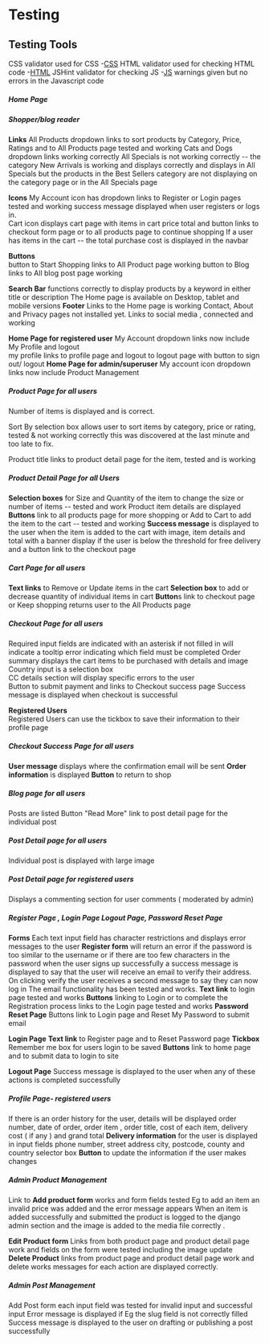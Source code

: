 # Testing 

## Testing Tools 
 CSS validator used for CSS -[CSS](https://jigsaw.w3.org/css-validator/)
 HTML validator used for checking HTML code -[HTML](https://validator.w3.org/)
 JSHint validator for checking JS -[JS](https://jshint.com/ )
 warnings given but no errors in the Javascript code 
 



##### Home Page 

##### **Shopper/blog reader**

**Links** 
All Products  dropdown links to sort products by Category, Price, Ratings and to All Products page   tested and working
Cats and Dogs dropdown links working correctly 
All Specials is not working correctly  -- the category New Arrivals is working and displays correctly and displays in All Specials but 
the products in the Best Sellers category are not displaying on the category page or in the All Specials page 
 
**Icons** 
My Account icon has  dropdown links  to Register or  Login pages   tested and working
success message displayed when user registers or logs in.  
Cart icon   displays cart page with items in cart price total and button links to checkout form page or to all products page to continue shopping 
If a user has items in the cart -- the total purchase cost is displayed in the navbar 

**Buttons**  
button to Start Shopping links to All Product page  working 
button to Blog links to All blog post page working 

**Search Bar** functions correctly to display products by a keyword in either title or description 
The Home page is available on Desktop, tablet and mobile versions 
**Footer** 
Links to the Home page is working  Contact, About and Privacy pages not installed yet.
Links to social media , connected and  working 

   **Home Page  for registered user** 
         My Account dropdown links now include My Profile and logout   
          my profile links to profile page and logout to logout page with button to sign out/ logout 
**Home Page for admin/superuser** 
         My account icon dropdown links now include Product Management 

##### Product Page for all users

Number of items is displayed and is correct.

Sort By selection box allows user to sort items by category, price or rating, tested &  not working correctly 
this was discovered at the last minute and too late to fix. 

Product title links to product detail page for the item, tested and  is working 
 

##### **Product Detail Page for all Users** 

**Selection boxes** for Size and Quantity of the item to change the size or number of items -- tested and work
Product item details are displayed  
**Buttons** link to all products page for more shopping or Add to Cart to add the item to the cart   -- tested and working 
**Success message**  is displayed to the user when the item is added to the cart with image, item details and total with a banner display if the user is below the threshold for free delivery and a button link to the checkout page 

##### Cart Page for all users

**Text links** to Remove or Update items in the cart 
**Selection box** to add or decrease quantity of individual items  in cart
**Button**s  link to checkout page or Keep shopping returns user to the All Products page 

##### Checkout Page for all users 

Required input fields are indicated with an asterisk  if not filled in will indicate a tooltip error indicating which field must be completed
Order summary displays the cart items to be purchased with details and image 
Country input is a selection box  
CC details section will display specific errors to the user  
Button to submit payment and links to Checkout success page 
Success message is displayed when checkout is successful 

**Registered Users**  
Registered Users can use the tickbox to save their information to their profile page 



##### Checkout Success Page for all users

**User message** displays where the confirmation email will be sent 
**Order information** is displayed 
**Button** to return to shop   

##### Blog page for all users

Posts are listed 
Button "Read More" link to post detail page for the individual post  

##### Post Detail page for all users

Individual post is displayed with large image 

##### Post Detail page for registered users 

Displays a commenting section for user comments ( moderated by admin) 



##### **Register Page , Login Page  Logout Page, Password Reset Page** 

**Forms**
Each text input field has character restrictions and displays error messages to the user
**Register form** will return an error if the password is too similar to the username or if there are too few characters in the password 
when the user signs up successfully a success message is displayed to say that the user will receive an email to verify their address. 
On clicking verify the user receives a second message to say they can now log in 
The email functionality has been tested and works. 
**Text link** to login page  tested and works 
**Buttons**  linking to Login or to complete the Registration process links to the Login page  tested and works 
**Password Reset Page** 
Buttons  link to Login page and Reset My Password to  submit email 

**Login Page**
**Text link** to Register page and to Reset Password page 
**Tickbox** Remember me box for users login to be saved 
**Buttons**   link to home page and to submit data to login to site  

**Logout Page** 
Success message is displayed to the user when any of these actions is completed successfully 

##### Profile Page- registered users

If there is an order history for the user,  details will be displayed  order number, date of order, order item , order title, cost of each item, delivery cost ( if any ) and grand total
**Delivery information** for the user is displayed in input fields  phone number, street address city, postcode, county and country selector box 
**Button** to update the information if the user makes changes  

##### Admin Product Management 

Link to **Add product form** works and form fields tested Eg  to add an item an invalid price was added and the error message appears 
When an item is added successfully and submitted the product is logged to the django admin section and the image is added to the media file correctly .  


**Edit Product form** Links from both product page and product detail page work and fields on the form were tested including the image update  
**Delete Product**  links from product page and product detail page work and delete works 
messages for each action are displayed correctly. 

#####  Admin Post Management 

Add Post form   each input field was tested for invalid input and successful input 
Error message is displayed if Eg the slug field is not correctly filled 
Success message is displayed to the user on drafting or publishing a post successfully


